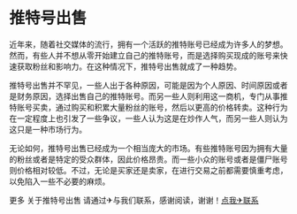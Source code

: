 # 推特号出售

近年来，随着社交媒体的流行，拥有一个活跃的推特账号已经成为许多人的梦想。然而，有些人并不想从零开始建立自己的推特账号，而是选择购买现成的账号来快速获取粉丝和影响力。在这种情况下，推特号出售就成了一种趋势。

推特号出售并不罕见，一些人出于各种原因，可能是因为个人原因、时间原因或者是财务原因，选择出售自己的推特账号。而另一些人则利用这一商机，专门从事推特账号买卖，通过购买和积累大量粉丝的账号，然后以更高的价格转卖。这种行为在一定程度上也引发了一些争议，一些人认为这是在炒作人气，而另一些人则认为这只是一种市场行为。

无论如何，推特号出售已经成为一个相当庞大的市场。有些推特账号因为拥有大量的粉丝或者是特定的受众群体，因此价格昂贵。而一些小众的账号或者是僵尸账号则价格相对较低。不过，无论是买家还是卖家，在进行交易之前都需要慎重考虑，以免陷入一些不必要的麻烦。

更多 关于推特号出售 请通过✈与我们联系，感谢阅读，谢谢！[点我✈联系](https://d.k02.cc)